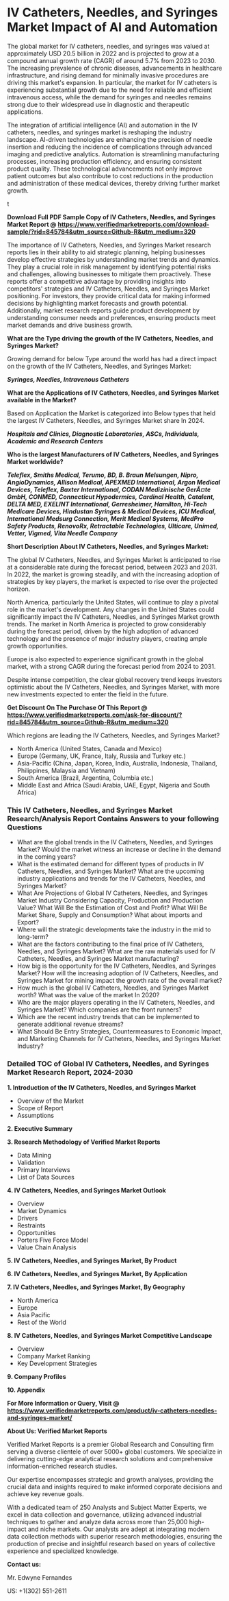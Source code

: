 <meta name="title" content="Global IV Catheters, Needles, and Syringes Market Impact of AI and Automation"><meta name="description" content="The global market for IV catheters, needles, and syringes was valued at approximately USD 20.5 billion in 2022 and is projected to grow at a compound annual growth rat"><meta name="title" content="IV Catheters, Needles, and Syringes Market Size, Share, Scope, Trends, Growth, Opportunities, Analysis, Forecast"><h1>IV Catheters, Needles, and Syringes Market Impact of AI and Automation</h1><p>The global market for IV catheters, needles, and syringes was valued at approximately USD 20.5 billion in 2022 and is projected to grow at a compound annual growth rate (CAGR) of around 5.7% from 2023 to 2030. The increasing prevalence of chronic diseases, advancements in healthcare infrastructure, and rising demand for minimally invasive procedures are driving this market's expansion. In particular, the market for IV catheters is experiencing substantial growth due to the need for reliable and efficient intravenous access, while the demand for syringes and needles remains strong due to their widespread use in diagnostic and therapeutic applications.</p><p>The integration of artificial intelligence (AI) and automation in the IV catheters, needles, and syringes market is reshaping the industry landscape. AI-driven technologies are enhancing the precision of needle insertion and reducing the incidence of complications through advanced imaging and predictive analytics. Automation is streamlining manufacturing processes, increasing production efficiency, and ensuring consistent product quality. These technological advancements not only improve patient outcomes but also contribute to cost reductions in the production and administration of these medical devices, thereby driving further market growth.</p>t</p><p id="" class=""><strong>Download Full PDF Sample Copy of IV Catheters, Needles, and Syringes Market Report @ <a href="https://www.verifiedmarketreports.com/download-sample/?rid=845784&utm_source=Github-R&utm_medium=320" target="_blank">https://www.verifiedmarketreports.com/download-sample/?rid=845784&utm_source=Github-R&utm_medium=320</a></strong></p><p>The importance of&nbsp;IV Catheters, Needles, and Syringes Market research reports lies in their ability to aid strategic planning, helping businesses develop effective strategies by understanding market trends and dynamics. They play a crucial role in risk management by identifying potential risks and challenges, allowing businesses to mitigate them proactively. These reports offer a competitive advantage by providing insights into competitors' strategies and IV Catheters, Needles, and Syringes Market positioning. For investors, they provide critical data for making informed decisions by highlighting market forecasts and growth potential. Additionally, market research reports guide product development by understanding consumer needs and preferences, ensuring products meet market demands and drive business growth.</p><p><strong>What are the&nbsp;Type driving the growth of the IV Catheters, Needles, and Syringes Market?</strong></p><p id="" class="">Growing demand for below Type around the world has had a direct impact on the growth of the IV Catheters, Needles, and Syringes Market:</p><em><strong>Syringes, Needles, Intravenous Catheters</strong></em></p><strong>What are the&nbsp;Applications&nbsp;of IV Catheters, Needles, and Syringes Market available in the Market?</strong></p><p id="" class="">Based on Application the Market is categorized into Below types that held the largest IV Catheters, Needles, and Syringes Market share In 2024.</p><em><strong>Hospitals and Clinics, Diagnostic Laboratories, ASCs, Individuals, Academic and Research Centers</strong></em></p><strong>Who is the largest Manufacturers of IV Catheters, Needles, and Syringes Market worldwide?</strong></p><p><em><strong>Teleflex, Smiths Medical, Terumo, BD, B. Braun Melsungen, Nipro, AngioDynamics, Allison Medical, APEXMED International, Argon Medical Devices, Teleflex, Baxter International, CODAN Medizinische GerÃ¤te GmbH, CONMED, Connecticut Hypodermics, Cardinal Health, Catalent, DELTA MED, EXELINT International, Gerresheimer, Hamilton, Hi-Tech Medicare Devices, Hindustan Syringes & Medical Devices, ICU Medical, International Medsurg Connection, Merit Medical Systems, MedPro Safety Products, RenovoRx, Retractable Technologies, Ulticare, Unimed, Vetter, Vigmed, Vita Needle Company</strong></em></p><p id="" class=""><strong>Short Description About IV Catheters, Needles, and Syringes Market:</strong></p><p>The global IV Catheters, Needles, and Syringes Market is anticipated to rise at a considerable rate during the forecast period, between 2023 and 2031. In 2022, the market is growing steadily, and with the increasing adoption of strategies by key players, the market is expected to rise over the projected horizon.</p><p>North America, particularly the United States, will continue to play a pivotal role in the market's development. Any changes in the United States could significantly impact the IV Catheters, Needles, and Syringes Market growth trends. The market in North America is projected to grow considerably during the forecast period, driven by the high adoption of advanced technology and the presence of major industry players, creating ample growth opportunities.</p><p>Europe is also expected to experience significant growth in the global market, with a strong CAGR during the forecast period from 2024 to 2031.</p><p>Despite intense competition, the clear global recovery trend keeps investors optimistic about the IV Catheters, Needles, and Syringes Market, with more new investments expected to enter the field in the future.</p><p id="" class=""><strong>Get Discount On The Purchase Of This Report @ <a href="https://www.verifiedmarketreports.com/ask-for-discount/?rid=845784&utm_source=Github-R&utm_medium=320" target="_blank">https://www.verifiedmarketreports.com/ask-for-discount/?rid=845784&utm_source=Github-R&utm_medium=320</a></strong></p>Which regions are leading the IV Catheters, Needles, and Syringes Market?</p><ul><li>North America (United States, Canada and Mexico)</li><li>Europe (Germany, UK, France, Italy, Russia and Turkey etc.)</li><li>Asia-Pacific (China, Japan, Korea, India, Australia, Indonesia, Thailand, Philippines, Malaysia and Vietnam)</li><li>South America (Brazil, Argentina, Columbia etc.)</li><li>Middle East and Africa (Saudi Arabia, UAE, Egypt, Nigeria and South Africa)</li></ul><h3 id="" class="">This IV Catheters, Needles, and Syringes Market Research/Analysis Report Contains Answers to your following Questions</h3><ul><li>What are the global trends in the IV Catheters, Needles, and Syringes Market? Would the market witness an increase or decline in the demand in the coming years?</li><li>What is the estimated demand for different types of products in IV Catheters, Needles, and Syringes Market? What are the upcoming industry applications and trends for the IV Catheters, Needles, and Syringes Market?</li><li>What Are Projections of Global IV Catheters, Needles, and Syringes Market Industry Considering Capacity, Production and Production Value? What Will Be the Estimation of Cost and Profit? What Will Be Market Share, Supply and Consumption? What about imports and Export?</li><li>Where will the strategic developments take the industry in the mid to long-term?</li><li>What are the factors contributing to the final price of IV Catheters, Needles, and Syringes Market? What are the raw materials used for IV Catheters, Needles, and Syringes Market manufacturing?</li><li>How big is the opportunity for the IV Catheters, Needles, and Syringes Market? How will the increasing adoption of IV Catheters, Needles, and Syringes Market for mining impact the growth rate of the overall market?</li><li>How much is the global IV Catheters, Needles, and Syringes Market worth? What was the value of the market In 2020?</li><li>Who are the major players operating in the IV Catheters, Needles, and Syringes Market? Which companies are the front runners?</li><li>Which are the recent industry trends that can be implemented to generate additional revenue streams?</li><li>What Should Be Entry Strategies, Countermeasures to Economic Impact, and Marketing Channels for IV Catheters, Needles, and Syringes Market Industry?</li></ul><h3 id="" class="">Detailed TOC of Global IV Catheters, Needles, and Syringes Market Research Report, 2024-2030</h3><p id="" class=""><strong>1. Introduction of the IV Catheters, Needles, and Syringes Market</strong></p><ul><li>Overview of the Market</li><li>Scope of Report</li><li>Assumptions</li></ul><p id="" class=""><strong>2. Executive Summary</strong></p><p id="" class=""><strong>3. Research Methodology of Verified Market Reports</strong></p><ul><li>Data Mining</li><li>Validation</li><li>Primary Interviews</li><li>List of Data Sources</li></ul><p id="" class=""><strong>4. IV Catheters, Needles, and Syringes Market Outlook</strong></p><ul><li>Overview</li><li>Market Dynamics</li><li>Drivers</li><li>Restraints</li><li>Opportunities</li><li>Porters Five Force Model</li><li>Value Chain Analysis</li></ul><p id="" class=""><strong>5. IV Catheters, Needles, and Syringes Market, By Product</strong></p><p id="" class=""><strong>6. IV Catheters, Needles, and Syringes Market, By Application</strong></p><p id="" class=""><strong>7. IV Catheters, Needles, and Syringes Market, By Geography</strong></p><ul><li>North America</li><li>Europe</li><li>Asia Pacific</li><li>Rest of the World</li></ul><p id="" class=""><strong>8. IV Catheters, Needles, and Syringes Market Competitive Landscape</strong></p><ul><li>Overview</li><li>Company Market Ranking</li><li>Key Development Strategies</li></ul><p id="" class=""><strong>9. Company Profiles</strong></p><p id="" class=""><strong>10. Appendix</strong></p><p id="" class=""><strong>For More Information or Query, Visit @ <a href="https://www.verifiedmarketreports.com/product/iv-catheters-needles-and-syringes-market/" target="_blank">https://www.verifiedmarketreports.com/product/iv-catheters-needles-and-syringes-market/</a></strong></p><p id="" class=""><strong>About Us: Verified Market Reports</strong></p><p id="" class="">Verified Market Reports is a premier Global Research and Consulting firm serving a diverse clientele of over 5000+ global customers. We specialize in delivering cutting-edge analytical research solutions and comprehensive information-enriched research studies.</p><p id="" class="">Our expertise encompasses strategic and growth analyses, providing the crucial data and insights required to make informed corporate decisions and achieve key revenue goals.</p><p id="" class="">With a dedicated team of 250 Analysts and Subject Matter Experts, we excel in data collection and governance, utilizing advanced industrial techniques to gather and analyze data across more than 25,000 high-impact and niche markets. Our analysts are adept at integrating modern data collection methods with superior research methodologies, ensuring the production of precise and insightful research based on years of collective experience and specialized knowledge.</p><p id="" class=""><strong>Contact us:</strong></p><p id="" class="">Mr. Edwyne Fernandes</p><p id="" class="">US: +1(302) 551-2611</p>
